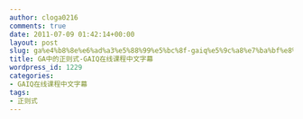 ```yaml
---
author: cloga0216
comments: true
date: 2011-07-09 01:42:14+00:00
layout: post
slug: ga%e4%b8%8e%e6%ad%a3%e5%88%99%e5%bc%8f-gaiq%e5%9c%a8%e7%ba%bf%e8%af%be%e7%a8%8b%e4%b8%ad%e6%96%87%e5%ad%97%e5%b9%95
title: GA中的正则式-GAIQ在线课程中文字幕
wordpress_id: 1229
categories:
- GAIQ在线课程中文字幕
tags:
- 正则式
---
```




